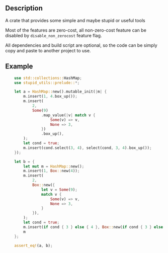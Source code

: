 ## Description

A crate that provides some simple and maybe stupid or useful tools

Most of the features are zero-cost, all non-zero-cost feature can be disabled by `disable_non_zerocost` feature flag.

All dependencies and build script are optional, so the code can be simply copy and paste to another project to use.

## Example

```rust
    use std::collections::HashMap;
    use stupid_utils::prelude::*;

    let a = HashMap::new().mutable_init(|m| {
        m.insert(1, 4.box_up());
        m.insert(
            2,
            Some(9)
                .map_value(|v| match v {
                    Some(v) => v,
                    None => 3,
                })
                .box_up(),
        );
        let cond = true;
        m.insert(cond.select(3, 4), select(cond, 3, 4).box_up());
    });

    let b = {
        let mut m = HashMap::new();
        m.insert(1, Box::new(4));
        m.insert(
            2,
            Box::new({
                let v = Some(9);
                match v {
                    Some(v) => v,
                    None => 3,
                }
            }),
        );
        let cond = true;
        m.insert(if cond { 3 } else { 4 }, Box::new(if cond { 3 } else { 4 }));
        m
    };

    assert_eq!(a, b);
   

```
